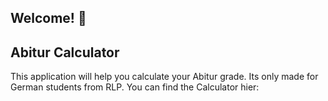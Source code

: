 ## Welcome! 👋
## Abitur Calculator

This application will help you calculate your Abitur grade. Its only made for German students from RLP.
You can find the Calculator hier:
